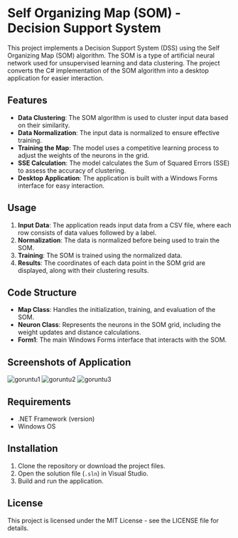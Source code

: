 # Self Organizing Map (SOM) - Decision Support System

This project implements a Decision Support System (DSS) using the Self Organizing Map (SOM) algorithm. The SOM is a type of artificial neural network used for unsupervised learning and data clustering. The project converts the C# implementation of the SOM algorithm into a desktop application for easier interaction.

## Features

- **Data Clustering**: The SOM algorithm is used to cluster input data based on their similarity.
- **Data Normalization**: The input data is normalized to ensure effective training.
- **Training the Map**: The model uses a competitive learning process to adjust the weights of the neurons in the grid.
- **SSE Calculation**: The model calculates the Sum of Squared Errors (SSE) to assess the accuracy of clustering.
- **Desktop Application**: The application is built with a Windows Forms interface for easy interaction.

## Usage

1. **Input Data**: The application reads input data from a CSV file, where each row consists of data values followed by a label.
2. **Normalization**: The data is normalized before being used to train the SOM.
3. **Training**: The SOM is trained using the normalized data.
4. **Results**: The coordinates of each data point in the SOM grid are displayed, along with their clustering results.

## Code Structure

- **Map Class**: Handles the initialization, training, and evaluation of the SOM.
- **Neuron Class**: Represents the neurons in the SOM grid, including the weight updates and distance calculations.
- **Form1**: The main Windows Forms interface that interacts with the SOM.
  
## Screenshots of Application

![goruntu1](https://github.com/user-attachments/assets/ea9581df-20a4-4c17-bd5d-fda80327e1b4)
![goruntu2](https://github.com/user-attachments/assets/ca70586c-f220-456e-b29b-241bf9760d3e)
![goruntu3](https://github.com/user-attachments/assets/595847ca-599f-4f69-9cf3-584bfbfa5520)


## Requirements

- .NET Framework (version)
- Windows OS

## Installation

1. Clone the repository or download the project files.
2. Open the solution file (`.sln`) in Visual Studio.
3. Build and run the application.

## License

This project is licensed under the MIT License - see the LICENSE file for details.



